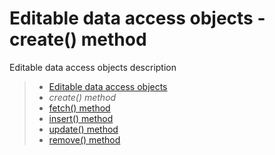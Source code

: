 # Editable data access objects - create() method

Editable data access objects description

> * [Editable data access objects](/data-access/editable)
> * _create() method_
> * [fetch() method](fetch)
> * [insert() method](insert)
> * [update() method](update)
> * [remove() method](remove)

